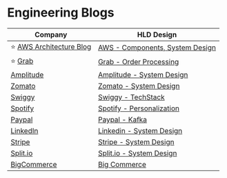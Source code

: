 # Engineering Blogs

| Company                                                                    | HLD Design                                                                            |
|----------------------------------------------------------------------------|---------------------------------------------------------------------------------------|
| :star: [AWS Architecture Blog](https://aws.amazon.com/blogs/architecture/) | [AWS - Components, System Design](src/2_AWSComponents/Readme.md)                      |
| :star: [Grab](https://engineering.grab.com/)                               | [Grab - Order Processing](src/3_HLDDesignProblems/GrabSystemDesign/Readme.md)         |
| [Amplitude](https://amplitude.com/blog)                                    | [Amplitude - System Design](src/3_HLDDesignProblems/AmplitudeSystemDesign/Readme.md)  |
| [Zomato](https://blog.zomato.com/author/engineering)                       | [Zomato - System Design](src/3_HLDDesignProblems/ZomatoSwiggyDesign/Readme.md)        |
| [Swiggy](https://bytes.swiggy.com/)                                        | [Swiggy - TechStack](src/3_HLDDesignProblems/ZomatoSwiggyDesign/SwiggyTechStack.md)   |
| [Spotify](https://engineering.atspotify.com/)                              | [Spotify - Personalization](src/3_HLDDesignProblems/PersonalizationSpotify/Readme.md) |
| [Paypal](https://medium.com/paypal-tech)                                   | [Paypal - Kafka](src/3_HLDDesignProblems/PaypalKafka/Readme.md)                       |
| [LinkedIn](https://engineering.linkedin.com/)                              | [Linkedin - System Design](src/3_HLDDesignProblems/LinkedInDesign/Readme.md)          |
| [Stripe](https://stripe.com/blog/engineering)                              | [Stripe - System Design](src/3_HLDDesignProblems/StripeSystemDesign/Readme.md)        |
| [Split.io](https://www.split.io/blog)                                      | [Split.io - System Design](src/3_HLDDesignProblems/SplitSystemDesign/Readme.md)       |
| [BigCommerce](https://www.bigeng.io/)                                      | [Big Commerce](src/3_HLDDesignProblems/BigCommerce/Readme.md)                         |

